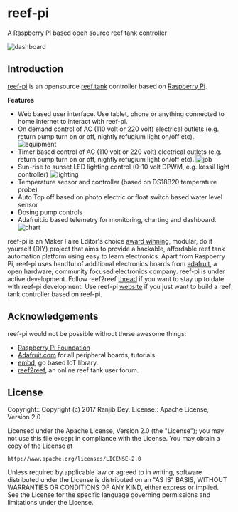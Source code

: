 # reef-pi

A Raspberry Pi based open source reef tank controller

![dashboard](https://github.com/reef-pi/reef-pi/raw/master/doc/images/ui.png "reef-pi dashboard")


## Introduction

[reef-pi](http://reef-pi.com) is an opensource [reef tank](https://en.wikipedia.org/wiki/Reef_aquarium) controller based on  [Raspberry Pi](https://www.raspberrypi.org/).


**Features**

 - Web based user interface. Use tablet, phone or anything connected to home internet to interact with reef-pi.
 - On demand control of AC (110 volt or 220 volt) electrical outlets (e.g. return pump turn on or off, nightly refugium light on/off etc). ![equipment](https://github.com/reef-pi/reef-pi/raw/master/doc/images/relay.png "relay")
 - Timer based control of AC (110 volt or 220 volt) electrical outlets (e.g. return pump turn on or off, nightly refugium light on/off etc). ![job](https://github.com/reef-pi/reef-pi/raw/master/doc/images/ui.png "timer")
 - Sun-rise to sunset LED lighting control (0-10 volt DPWM, e.g. kessil light controller) ![lighting](https://github.com/reef-pi/reef-pi/raw/master/doc/images/lighting.png "lighting")
 - Temperature sensor and controller (based on DS18B20 temperature probe)
 - Auto Top off based on photo electric or float switch based water level sensor
 - Dosing pump controls
 - Adafruit.io based telemetry for monitoring, charting and dashboard. ![chart](https://github.com/reef-pi/reef-pi/raw/master/doc/images/chart.png "reef-pi dashboard")


reef-pi is an Maker Faire Editor's choice [award winning](https://reef-pi.github.io/blogs/makerfaire-2017/), modular, do it yourself (DIY) project that aims to provide a hackable, affordable reef tank automation platform using easy to learn electronics. Apart from Raspberry Pi, reef-pi uses handful of additional electronics boards from [adafruit](https://www.adafruit.com/), a open hardware, community focused electronics company. reef-pi is under active development. Follow reef2reef [thread](http://www.reef2reef.com/threads/reef-pi-an-open-source-raspberry-pi-based-reef-tank-controller.289256/) if you want to stay up to date with reef-pi development. Use reef-pi [website](http://reef-pi.com) if you just want to build a reef tank controller based on reef-pi.



## Acknowledgements

reef-pi would not be possible without these awesome things:

  - [Raspberry Pi Foundation](https://www.raspberrypi.org/)
  - [Adafruit.com](https://www.adafruit.com/) for all peripheral boards, tutorials.
  - [embd](http://embd.kidoman.io/), go based IoT library.
  - [reef2reef](https://www.reef2reef.com/), an online reef tank user forum.


## License

Copyright:: Copyright (c) 2017 Ranjib Dey.
License:: Apache License, Version 2.0

Licensed under the Apache License, Version 2.0 (the "License");
you may not use this file except in compliance with the License.
You may obtain a copy of the License at

    http://www.apache.org/licenses/LICENSE-2.0

Unless required by applicable law or agreed to in writing, software
distributed under the License is distributed on an "AS IS" BASIS,
WITHOUT WARRANTIES OR CONDITIONS OF ANY KIND, either express or implied.
See the License for the specific language governing permissions and
limitations under the License.

